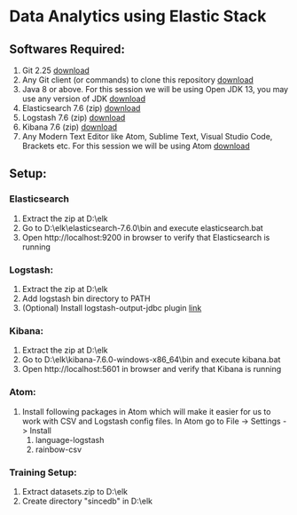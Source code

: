 # Data Analytics using Elastic Stack

## Softwares Required:
1. Git 2.25 [download](https://git-scm.com/)
1. Any Git client (or commands) to clone this repository [download](https://tortoisegit.org/download/)
1. Java 8 or above. For this session we will be using Open JDK 13, you may use any version of JDK [download](https://adoptopenjdk.net/?variant=openjdk13&jvmVariant=hotspot)
1. Elasticsearch 7.6 (zip) [download](https://www.elastic.co/start)
1. Logstash 7.6 (zip) [download](https://www.elastic.co/downloads/logstash)
1. Kibana 7.6 (zip) [download](https://www.elastic.co/start)
1. Any Modern Text Editor like Atom, Sublime Text, Visual Studio Code, Brackets etc. For this session we will be using Atom [download](https://atom.io/)

## Setup:
### Elasticsearch
1. Extract the zip at D:\elk
1. Go to D:\elk\elasticsearch-7.6.0\bin and execute elasticsearch.bat
1. Open http://localhost:9200 in browser to verify that Elasticsearch is running

### Logstash:
1. Extract the zip at D:\elk
1. Add logstash bin directory to PATH
1. (Optional) Install logstash-output-jdbc plugin [link](https://github.com/theangryangel/logstash-output-jdbc)

### Kibana:
1. Extract the zip at D:\elk
1. Go to D:\elk\kibana-7.6.0-windows-x86_64\bin and execute kibana.bat
1. Open http://localhost:5601 in browser and verify that Kibana is running

### Atom:
1. Install following packages in Atom which will make it easier for us to work with CSV and Logstash config files. In Atom go to File -> Settings -> Install
    1. language-logstash
    1. rainbow-csv

### Training Setup:
1. Extract datasets.zip to D:\elk
1. Create directory "sincedb" in D:\elk
